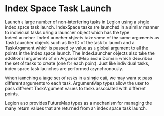 # Index Space Task Launch

Launch a large number of non-interfering tasks in Legion using a single index space task launch. 
IndexSpace tasks are launched in a similar manner to individual tasks using a launcher object which has
the type IndexLauncher.
IndexLauncher objects take some of the same arguments as TaskLauncher objects such as the ID of the task to launch
and a TaskArgument which is passed by value as a global argument to all the points in the index space launch.
The IndexLauncher objects also take the additional arguments of an ArgumentMap and a Domain which describes
the set of tasks to create (one for each point).
 Just like individual tasks, index space task launches are performed asynchronously.

When launching a large set of tasks in a single call, we may want to pass different arguments to each task.
ArgumentMap types allow the user to pass different TaskArgument values to tasks associated with different points.

Legion also provides FutureMap types as a mechanism for managing the many return values that are returned from an
index space task launch.
